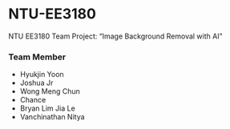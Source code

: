 # NTU-EE3180
NTU EE3180 Team Project: “Image Background Removal with AI"

### Team Member
- Hyukjin Yoon
- Joshua Jr
- Wong Meng Chun
- Chance
- Bryan Lim Jia Le
- Vanchinathan Nitya
